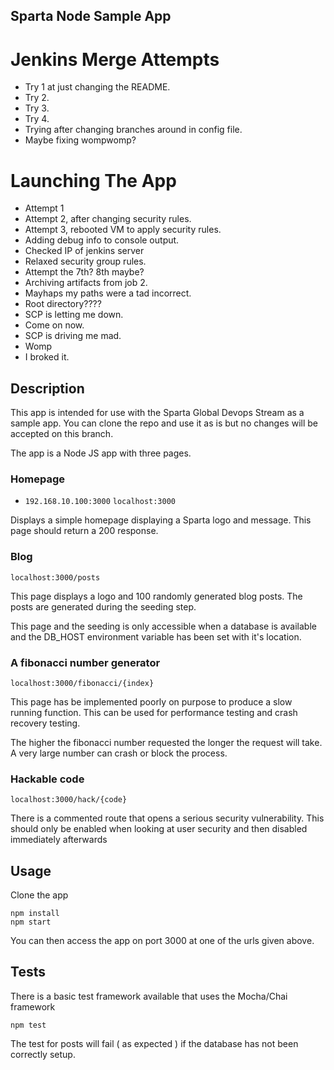 ## Sparta Node Sample App

# Jenkins Merge Attempts
- Try 1 at just changing the README.
- Try 2.
- Try 3.
- Try 4.
- Trying after changing branches around in config file. 
- Maybe fixing wompwomp?

# Launching The App
- Attempt 1
- Attempt 2, after changing security rules. 
- Attempt 3, rebooted VM to apply security rules.
- Adding debug info to console output.
- Checked IP of jenkins server
- Relaxed security group rules.
- Attempt the 7th? 8th maybe?
- Archiving artifacts from job 2.
- Mayhaps my paths were a tad incorrect.
- Root directory????
- SCP is letting me down.
- Come on now.
- SCP is driving me mad.
- Womp
- I broked it.


## Description

This app is intended for use with the Sparta Global Devops Stream as a sample app. You can clone the repo and use it as is but no changes will be accepted on this branch. 

The app is a Node JS app with three pages.

### Homepage
- `192.168.10.100:3000`
``localhost:3000``

Displays a simple homepage displaying a Sparta logo and message. This page should return a 200 response.

### Blog

``localhost:3000/posts``

This page displays a logo and 100 randomly generated blog posts. The posts are generated during the seeding step.

This page and the seeding is only accessible when a database is available and the DB_HOST environment variable has been set with it's location.

### A fibonacci number generator

``localhost:3000/fibonacci/{index}``

This page has be implemented poorly on purpose to produce a slow running function. This can be used for performance testing and crash recovery testing.

The higher the fibonacci number requested the longer the request will take. A very large number can crash or block the process.


### Hackable code

``localhost:3000/hack/{code}``

There is a commented route that opens a serious security vulnerability. This should only be enabled when looking at user security and then disabled immediately afterwards

## Usage

Clone the app

```
npm install
npm start
```

You can then access the app on port 3000 at one of the urls given above.

## Tests

There is a basic test framework available that uses the Mocha/Chai framework

```
npm test
```

The test for posts will fail ( as expected ) if the database has not been correctly setup.
